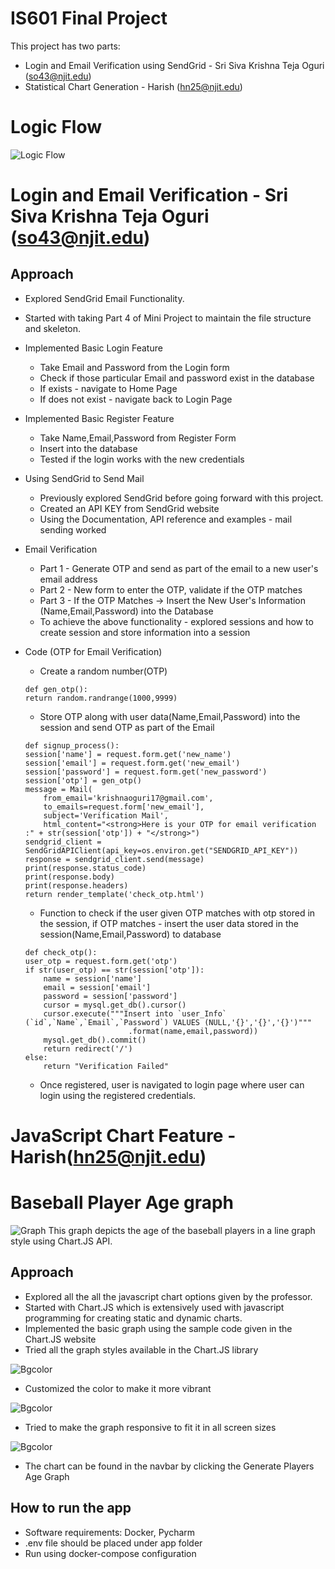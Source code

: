 # IS601 Final Project
This project has two parts:
- Login and Email Verification using SendGrid - Sri Siva Krishna Teja Oguri (so43@njit.edu)
- Statistical Chart Generation - Harish (hn25@njit.edu)

# Logic Flow
![Logic Flow](screenshots/Flow.png)

# Login and Email Verification - Sri Siva Krishna Teja Oguri (so43@njit.edu)
## Approach
- Explored SendGrid Email Functionality.
- Started with taking Part 4 of Mini Project to maintain the file structure and skeleton.
- Implemented Basic Login Feature
    - Take Email and Password from the Login form
    - Check if those particular Email and password exist in the database
    - If exists - navigate to Home Page
    - If does not exist - navigate back to Login Page
    
- Implemented Basic Register Feature
    - Take Name,Email,Password from Register Form
    - Insert into the database
    - Tested if the login works with the new credentials
    
- Using SendGrid to Send Mail
    - Previously explored SendGrid before going forward with this project.
    - Created an API KEY from SendGrid website
    - Using the Documentation, API reference and examples - mail sending worked
    
- Email Verification
    - Part 1 - Generate OTP and send as part of the email to a new user's email address
    - Part 2 - New form to enter the OTP, validate if the OTP matches
    - Part 3 - If the OTP Matches -> Insert the New User's Information (Name,Email,Password) into the Database
    - To achieve the above functionality - explored sessions and how to create session and store information into a session
    
- Code (OTP for Email Verification)
    - Create a random number(OTP)
    ```
    def gen_otp():
    return random.randrange(1000,9999)
    ```
    - Store OTP along with user data(Name,Email,Password)  into the session and send OTP as part of the Email
    ```
    def signup_process():
    session['name'] = request.form.get('new_name')
    session['email'] = request.form.get('new_email')
    session['password'] = request.form.get('new_password')
    session['otp'] = gen_otp()
    message = Mail(
        from_email='krishnaoguri17@gmail.com',
        to_emails=request.form['new_email'],
        subject='Verification Mail',
        html_content="<strong>Here is your OTP for email verification :" + str(session['otp']) + "</strong>")
    sendgrid_client = SendGridAPIClient(api_key=os.environ.get("SENDGRID_API_KEY"))
    response = sendgrid_client.send(message)
    print(response.status_code)
    print(response.body)
    print(response.headers)
    return render_template('check_otp.html')
    ```
    - Function to check if the user given OTP matches with otp stored in the session, if OTP matches - insert the user data stored in the session(Name,Email,Password) to database
    ```
    def check_otp():
    user_otp = request.form.get('otp')
    if str(user_otp) == str(session['otp']):
        name = session['name']
        email = session['email']
        password = session['password']
        cursor = mysql.get_db().cursor()
        cursor.execute("""Insert into `user_Info` (`id`,`Name`,`Email`,`Password`) VALUES (NULL,'{}','{}','{}')"""
                           .format(name,email,password))
        mysql.get_db().commit()
        return redirect('/')
    else:
        return "Verification Failed"

    ```
    - Once registered, user is navigated to login page where user can login using the registered credentials.

# JavaScript Chart Feature - Harish(hn25@njit.edu)
# Baseball Player Age graph
![Graph](screenshots/graph.png)
This graph depicts the age of the baseball players in a line graph style using Chart.JS API.
## Approach
- Explored all the all the javascript chart options given by the professor.
- Started with Chart.JS which is extensively used with javascript programming for creating static and dynamic charts.
- Implemented the basic graph using the sample code given in the Chart.JS website
- Tried all the graph styles available in the Chart.JS library


![Bgcolor](screenshots/bgcolor.png)
  
- Customized the color to make it more vibrant

![Bgcolor](screenshots/responsive.png)

- Tried to make the graph responsive to fit it in all screen sizes

![Bgcolor](screenshots/button.png)

- The chart can be found in the navbar by clicking the Generate Players Age Graph

## How to run the app
- Software requirements: Docker, Pycharm
- .env file should be placed under app folder
- Run using docker-compose configuration





